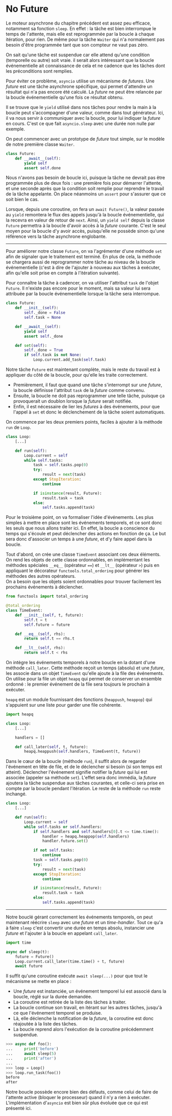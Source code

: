 # No Future

Le moteur asynchrone du chapitre précédent est assez peu efficace, notamment sa fonction `sleep`.
En effet : la tâche est bien interrompue le temps de l'attente, mais elle est reprogrammée par la boucle à chaque itération, pour rien.
De même pour la tâche `Waiter` qui n'a normalement pas besoin d'être programmée tant que son compteur ne vaut pas zéro.

On sait qu'une tâche est suspendue car elle attend qu'une condition (temporelle ou autre) soit vraie.
il serait alors intéressant que la boucle événementielle ait connaissance de cela et ne cadence que les tâches dont les préconditions sont remplies.

Pour éviter ce problème, `asyncio` utilise un mécanisme de *futures*.
Une *future* est une tâche asynchrone spécifique, qui permet d'attendre un résultat qui n'a pas encore été calculé.
La *future* ne peut être relancée par la boucle événementielle qu'une fois ce résultat obtenu.

Il se trouve que le `yield` utilisé dans nos tâches pour rendre la main à la boucle peut s'accompagner d'une valeur, comme dans tout générateur.
Ici, il va nous servir à communiquer avec la boucle, pour lui indiquer la *future* en cours.
C'est ce que fait `asyncio.sleep` avec une durée non nulle par exemple.

On peut commencer avec un prototype de *future* tout simple, sur le modèle de notre première classe `Waiter`.

```python
class Future:
    def __await__(self):
        yield self
        assert self.done
```

Nous n'avons pas besoin de boucle ici, puisque la tâche ne devrait pas être programmée plus de deux fois : une première fois pour démarrer l'attente, et une seconde après que la condition soit remplie pour reprendre le travail de la tâche appelante.
On place néanmoins un `assert` pour s'assurer que ce soit bien le cas.

Lorsque, depuis une coroutine, on fera un `await Future()`, la valeur passée au `yield` remontera le flux des appels jusqu'à la boucle événementielle, qui la recevra en valeur de retour de `next`.
Ainsi, un `yield self` depuis la classe `Future` permettra à la boucle d'avoir accès à la *future* courante.
C'est le seul moyen pour la boucle d'y avoir accès, puisqu'elle ne possède sinon qu'une référence vers la tâche asynchrone englobante.

--------------------

Pour améliorer notre classe `Future`, on va l'agrémenter d'une méthode `set` afin de signaler que le traitement est terminé.
En plus de cela, la méthode se chargera aussi de reprogrammer notre tâche au niveau de la boucle événementielle (c'est à dire de l'ajouter à nouveau aux tâches à exécuter, afin qu'elle soit prise en compte à l'itération suivante).

Pour connaître la tâche à cadencer, on va utiliser l'attribut `task` de l'objet `Future`. Il n'existe pas encore pour le moment, mais sa valeur lui sera attribuée par la boucle événementielle lorsque la tâche sera interrompue.

```python
class Future:
    def __init__(self):
        self._done = False
        self.task = None

    def __await__(self):
        yield self
        assert self._done

    def set(self):
        self._done = True
        if self.task is not None:
            Loop.current.add_task(self.task)
```

Notre tâche `Future` est maintenant complète, mais le reste du travail est à appliquer du côté de la boucle, pour qu'elle les traite correctement.

* Premièrement, il faut que quand une tâche s'interrompt sur une *future*, la boucle définisse l'attribut `task` de la *future* comme convenu.
* Ensuite, la boucle ne doit pas reprogrammer une telle tâche, puisque ça provoquerait un doublon lorsque la *future* serait notifiée.
* Enfin, il est nécessaire de lier les *futures* à des événements, pour que l'appel à `set` et donc le déclenchement de la tâche soient automatiques.

On commence par les deux premiers points, faciles à ajouter à la méthode `run` de `Loop`.

```python
class Loop:
    [...]

    def run(self):
        Loop.current = self
        while self.tasks:
            task = self.tasks.pop(0)
            try:
                result = next(task)
            except StopIteration:
                continue

            if isinstance(result, Future):
                result.task = task
            else:
                self.tasks.append(task)
```

Pour le troisième point, on va formaliser l'idée d'événements.
Les plus simples à mettre en place sont les événements temporels, et ce sont donc les seuls que nous allons traiter ici.
En effet, la boucle a conscience du temps qui s'écoule et peut déclencher des actions en fonction de ça.
Le but sera donc d'associer un temps à une *future*, et d'y faire appel dans la boucle.

Tout d'abord, on crée une classe `TimeEvent` associant ces deux éléments.
On rend les objets de cette classe ordonnables, en implémentant les méthodes spéciales `__eq__` (opérateur `==`) et `__lt__` (opérateur `>`) puis en appliquant le décorateur `functools.total_ordering` pour générer les méthodes des autres opérateurs.  
On a besoin que les objets soient ordonnables pour trouver facilement les prochains événements à déclencher.

```python
from functools import total_ordering

@total_ordering
class TimeEvent:
    def __init__(self, t, future):
        self.t = t
        self.future = future

    def __eq__(self, rhs):
        return self.t == rhs.t

    def __lt__(self, rhs):
        return self.t < rhs
```

On intègre les événements temporels à notre boucle en la dotant d'une méthode `call_later`.
Cette méthode reçoit un temps (absolu) et une *future*, les associe dans un objet `TimeEvent` qu'elle ajoute à la file des événements.
On utilise pour la file un objet `heapq` qui permet de conserver un ensemble ordonné : le premier événement de la file sera toujours le prochain à exécuter.

`heapq` est un module fournissant des fonctions (`heappush`, `heappop`) qui s'appuient sur une liste pour garder une file cohérente.

```python
import heapq

class Loop:
    [...]

    handlers = []

    def call_later(self, t, future):
        heapq.heappush(self.handlers, TimeEvent(t, future))
```

Dans le cœur de la boucle (méthode `run`), il suffit alors de regarder l'événement en tête de file, et de le déclencher si besoin (si son temps est atteint).
Déclencher l'événement signifie notifier la *future* qui lui est associée (appeler sa méthode `set`).
L'effet sera donc immédia, la *future* ajoutera la tâche suspendue aux tâches courantes, et celle-ci sera prise en compte par la boucle pendant l'itération.
Le reste de la méthode `run` reste inchangé.

```python
class Loop:
    [...]

    def run(self):
        Loop.current = self
        while self.tasks or self.handlers:
            if self.handlers and self.handlers[0].t <= time.time():
                handler = heapq.heappop(self.handlers)
                handler.future.set()

            if not self.tasks:
                continue
            task = self.tasks.pop(0)
            try:
                result = next(task)
            except StopIteration:
                continue

            if isinstance(result, Future):
                result.task = task
            else:
                self.tasks.append(task)
```

--------------------

Notre bouclé gérant correctement les événements temporels, on peut maintenant réécrire `sleep` avec une *future* et un *time-handler*.
Tout ce qu'a à faire `sleep` c'est convertir une durée en temps absolu, instancier une *future* et l'ajouter à la boucle en appelant `call_later`.

```python
import time

async def sleep(t):
    future = Future()
    Loop.current.call_later(time.time() + t, future)
    await future
```

Il suffit qu'une coroutine exécute `await sleep(...)` pour que tout le mécanisme se mette en place :

* Une *future* est instanciée, un événement temporel lui est associé dans la boucle, réglé sur la durée demandée.
* La coroutine est retirée de la liste des tâches à traiter.
* La boucle continue son travail, en itérant sur les autres tâches, jusqu'à ce que l'événement temporel se produise.
* Là, elle déclenche la notification de la *future*, la coroutine est donc réajoutée à la liste des tâches.
* La boucle reprend alors l'exécution de la coroutine précédemment suspendue.

```python
>>> async def foo():
...     print('before')
...     await sleep(5)
...     print('after')
...
>>> loop = Loop()
>>> loop.run_task(foo())
before
after
```

Notre boucle possède encore bien des défauts, comme celui de faire de l'attente active (bloquer le processeur) quand il n'y a rien à exécuter.
L'implémentation d'`asyncio` est bien sûr plus évoluée que ce qui est présenté ici.
